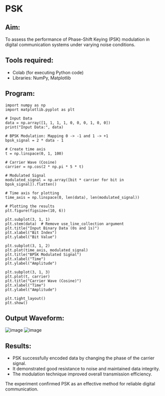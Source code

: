 # PSK
## Aim:
  To assess the performance of Phase-Shift Keying (PSK) modulation in digital communication systems under varying noise conditions.
## Tools required:

  * Colab (for executing Python code)
  * Libraries: NumPy, Matplotlib
    
## Program:
~~~
import numpy as np
import matplotlib.pyplot as plt

# Input Data
data = np.array([1, 1, 1, 1, 0, 0, 0, 1, 0, 0])
print("Input Data:", data)

# BPSK Modulation: Mapping 0 -> -1 and 1 -> +1
bpsk_signal = 2 * data - 1

# Create time axis
t = np.linspace(0, 1, 100)

# Carrier Wave (Cosine)
carrier = np.cos(2 * np.pi * 5 * t)

# Modulated Signal
modulated_signal = np.array([bit * carrier for bit in bpsk_signal]).flatten()

# Time axis for plotting
time_axis = np.linspace(0, len(data), len(modulated_signal))

# Plotting the results
plt.figure(figsize=(10, 6))

plt.subplot(3, 1, 1)
plt.stem(data)  # Remove use_line_collection argument
plt.title("Input Binary Data (0s and 1s)")
plt.xlabel("Bit Index")
plt.ylabel("Bit Value")

plt.subplot(3, 1, 2)
plt.plot(time_axis, modulated_signal)
plt.title("BPSK Modulated Signal")
plt.xlabel("Time")
plt.ylabel("Amplitude")

plt.subplot(3, 1, 3)
plt.plot(t, carrier)
plt.title("Carrier Wave (Cosine)")
plt.xlabel("Time")
plt.ylabel("Amplitude")

plt.tight_layout()
plt.show()

~~~

## Output Waveform:
![image](https://github.com/user-attachments/assets/2019ded6-024a-4219-9631-f2f71d7f981a)
![image](https://github.com/user-attachments/assets/020e469f-613a-4fd9-817d-50584bb24e42)


## Results:
  * PSK successfully encoded data by changing the phase of the carrier signal.
  * It demonstrated good resistance to noise and maintained data integrity.
  * The modulation technique improved overall transmission efficiency.

The experiment confirmed PSK as an effective method for reliable digital communication.
